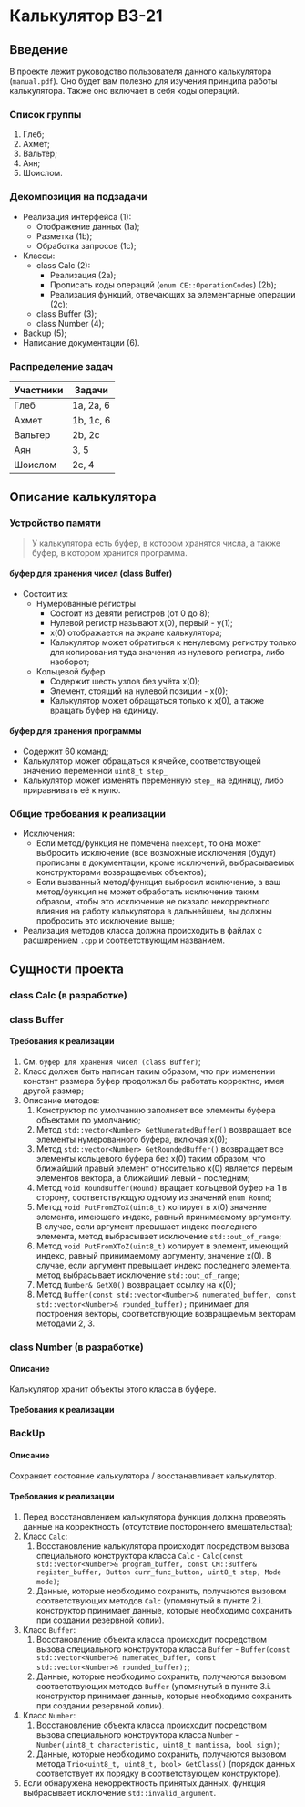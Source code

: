 # Калькулятор B3-21

## Введение

В проекте лежит руководство пользователя данного калькулятора (`manual.pdf`). Оно будет вам полезно для изучения принципа
работы калькулятора. Также оно включает в себя коды операций.

### Список группы

1. Глеб;
2. Ахмет;
3. Вальтер;
4. Аян;
5. Шоислом.

### Декомпозиция на подзадачи

* Реализация интерфейса (1):
    * Отображение данных (1а);
    * Разметка (1b);
    * Обработка запросов (1с);
* Классы:
    * class Calc (2):
        * Реализация (2а);
        * Прописать коды операций (`enum CE::OperationCodes`) (2b);
        * Реализация функций, отвечающих за элементарные операции (2c);
    * class Buffer (3);
    * class Number (4);
* Backup (5);
* Написание документации (6).

### Распределение задач

| Участники | Задачи    |
|-----------|-----------|
| Глеб      | 1а, 2а, 6 |
| Ахмет     | 1b, 1c, 6 |
| Вальтер   | 2b, 2c    |
| Аян       | 3,  5     |
| Шоислом   | 2c, 4     |

## Описание калькулятора

### Устройство памяти

> У калькулятора есть буфер, в котором хранятся числа, а также
буфер, в котором хранится программа.

#### буфер для хранения чисел (class Buffer)
* Состоит из:
  * Нумерованные регистры
    * Состоит из девяти регистров (от 0 до 8);
    * Нулевой регистр называют х(0), первый - y(1);
    * x(0) отображается на экране калькулятора;
    * Калькулятор может обратиться к ненулевому регистру только для копирования
      туда значения из нулевого регистра, либо наоборот;
  * Кольцевой буфер
    * Содержит шесть узлов без учёта х(0);
    * Элемент, стоящий на нулевой позиции - х(0);
    * Калькулятор может обращаться только к х(0), а также вращать буфер на
      единицу.

####  буфер для хранения программы
* Содержит 60 команд;
* Калькулятор может обращаться к ячейке, соответствующей значению переменной `uint8_t step_`
* Калькулятор может изменять переменную `step_` на единицу, либо приравнивать её к нулю.

### Общие требования к реализации
* Исключения:
  * Если метод/функция не помечена `noexcept`, то она может выбросить исключение (все возможные исключения (будут) прописаны
    в документации, кроме исключений, выбрасываемых конструкторами возвращаемых объектов);
  * Если вызванный метод/функция выбросил исключение, а ваш метод/функция не может обработать исключение таким образом,
    чтобы это исключение не оказало некорректного влияния на работу калькулятора в дальнейшем, вы должны пробросить это
    исключение выше;
* Реализация методов класса должна происходить в файлах с расширением `.cpp` и соответствующим названием.

## Сущности проекта

### class Calc (в разработке)

### class Buffer
#### Требования к реализации
1. См. `буфер для хранения чисел (class Buffer)`;
2. Класс должен быть написан таким образом, что при изменении констант размера буфер продолжал бы работать корректно,
   имея другой размер;
3. Описание методов:
   1. Конструктор по умолчанию заполняет все элементы буфера объектами по умолчанию;
   2. Метод `std::vector<Number> GetNumeratedBuffer()` возвращает все элементы нумерованного буфера, включая х(0);
   3. Метод `std::vector<Number> GetRoundedBuffer()` возвращает все элементы кольцевого буфера без х(0) таким образом, что ближайший правый
      элемент относительно х(0) является первым элементов вектора, а ближайший левый - последним;
   4. Метод `void RoundBuffer(Round)` вращает кольцевой буфер на 1 в сторону, соответствующую одному из значений `enum Round`;
   5. Метод `void PutFromZToX(uint8_t)` копирует в х(0) значение элемента, имеющего индекс, равный принимаемому аргументу.
      В случае, если аргумент превышает индекс последнего элемента, метод выбрасывает исключение `std::out_of_range`;
   6. Метод `void PutFromXToZ(uint8_t)` копирует в элемент, имеющий индекс, равный принимаемому аргументу, значение х(0).
      В случае, если аргумент превышает индекс последнего элемента, метод выбрасывает исключение `std::out_of_range`;
   7. Метод `Number& GetX0()` возвращает ссылку на х(0);
   8. Метод `Buffer(const std::vector<Number>& numerated_buffer, const std::vector<Number>& rounded_buffer);` принимает для построения
      векторы, соответствующие возвращаемым векторам методами 2, 3.
### class Number (в разработке)
#### Описание
Калькулятор хранит объекты этого класса в буфере.

#### Требования к реализации

### BackUp
#### Описание
Сохраняет состояние калькулятора / восстанавливает калькулятор.

#### Требования к реализации
1. Перед восстановлением калькулятора функция должна проверять данные на корректность (отсутствие постороннего вмешательства);
2. Класс `Calc`:
   1. Восстановление калькулятора происходит посредством вызова специального конструктора класса `Calc` - `Calc(const std::vector<Number>& program_buffer,
      const CM::Buffer& register_buffer, Button curr_func_button, uint8_t step, Mode mode)`;
   2. Данные, которые необходимо сохранить, получаются вызовом соответствующих методов `Calc` (упомянутый в пункте 2.i. конструктор
      принимает данные, которые необходимо сохранить при создании резервной копии).
3. Класс `Buffer`:
   1. Восстановление объекта класса происходит посредством вызова специального конструктора класса `Buffer` - `Buffer(const std::vector<Number>& numerated_buffer,
      const std::vector<Number>& rounded_buffer);`;
   2. Данные, которые необходимо сохранить, получаются вызовом соответствующих методов `Buffer` (упомянутый в пункте 3.i. конструктор
      принимает данные, которые необходимо сохранить при создании резервной копии).
4. Класс `Number`:
   1. Восстановление объекта класса происходит посредством вызова специального конструктора класса `Number` -
      `Number(uint8_t characteristic, uint8_t mantissa, bool sign)`;
   2. Данные, которые необходимо сохранить, получаются вызовом метода `Trio<uint8_t, uint8_t, bool> GetClass()` (порядок
      данных соответствует их порядку в соответствующем конструкторе).
5. Если обнаружена некорректность принятых данных, функция выбрасывает исключение `std::invalid_argument`.